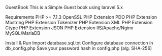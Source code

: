 GuestBook
This is a Simple Guest book using laravel 5.x

Requirements
PHP >= 7.1.3
OpenSSL PHP Extension
PDO PHP Extension
Mbstring PHP Extension
Tokenizer PHP Extension
XML PHP Extension
Ctype PHP Extension
JSON PHP Extension
IIS/Apache/Nginx
MySQL/MariaDB

Install & Run
Import database.sql.txt
Configure database connection in db_config.php
Save your password hash in config.php (alg. SHA-256)

